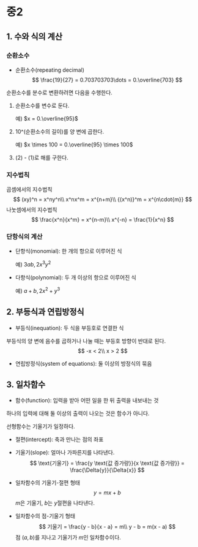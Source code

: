 # 중2

## 1. 수와 식의 계산

### 순환소수

- 순환소수(repeating decimal)
  $$
  \frac{19}{27} = 0.703703703\dots = 0.\overline{703}
  $$

순환소수를 분수로 변환하려면 다음을 수행한다.

1. 순환소수를 변수로 둔다.

   예)  $x = 0.\overline{95}$

2. 10^(순환소수의 길이)를 양 변에 곱한다.

   예)  $x \times 100 = 0.\overline{95} \times 100$

3. (2) - (1)로 해를 구한다.

### 지수법칙

곱셈에서의 지수법칙
$$
(xy)^n = x^ny^n\\
x^nx^m = x^{n+m}\\
{(x^n)}^m = x^{n\cdot{m}}
$$
나눗셈에서의 지수법칙
$$
\frac{x^n}{x^m} = x^{n-m}\\
x^{-n} = \frac{1}{x^n}
$$

### 단항식의 계산

- 단항식(monomial): 한 개의 항으로 이루어진 식

  예)  $3ab, 2x^3y^2$

- 다항식(polynomial): 두 개 이상의 항으로 이루어진 식

  예)  $a + b, 2x^2 + y^3$

## 2. 부등식과 연립방정식

- 부등식(inequation): 두 식을 부등호로 연결한 식

부등식의 양 변에 음수를 곱하거나 나눌 때는 부등호 방향이 반대로 된다.
$$
-x < 2\\
x > 2
$$

- 연립방정식(system of equations): 둘 이상의 방정식의 묶음

## 3. 일차함수

- 함수(function): 입력을 받아 어떤 일을 한 뒤 출력을 내보내는 것

하나의 입력에 대해 둘 이상의 출력이 나오는 것은 함수가 아니다.

선형함수는 기울기가 일정하다.

- 절편(intercept): 축과 만나는 점의 좌표

- 기울기(slope): 얼마나 가파른지를 나타낸다.
  $$
  \text{기울기} = \frac{y \text{값 증가량}}{x \text{값 증가량}} = \frac{\Delta{y}}{\Delta{x}}
  $$

- 일차함수의 기울기-절편 형태
  $$
  y = mx + b
  $$
  $m$은 기울기, $b$는 $y$절편을 나타낸다.

- 일차함수의 점-기울기 형태
  $$
  기울기 = \frac{y - b}{x - a} = m\\
  y - b = m(x - a)
  $$
  점 $(a, b)$를 지나고 기울기가 $m$인 일차함수이다.
